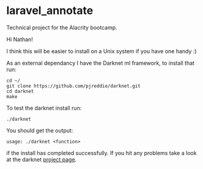 # laravel_annotate
Technical project for the Alacrity bootcamp.

Hi Nathan!

I think this will be easier to install on a Unix system if you have one handy :)

As an external dependancy I have the Darknet ml framework, to install that run:

```
cd ~/
git clone https://github.com/pjreddie/darknet.git
cd darknet
make
```

To test the darknet install run:<br/>
```
./darknet
```

You should get the output:<br/>
```
usage: ./darknet <function>
```

if the install has completed successfully.
If you hit any problems take a look at the darknet [project page](https://pjreddie.com/darknet/install/).

